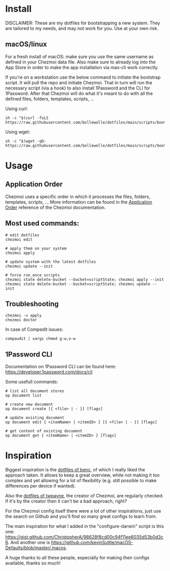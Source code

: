 # Install

DISCLAIMER: These are my dotfiles for bootstrapping a new system. They are tailored to my needs, and may not work for you. Use at your own risk.

## macOS/linux

For a fresh install of macOS: make sure you use the same username as defined in your Chezmoi data file. Also make sure to already log into the App Store in order to make the app installation via mas-cli work correctly.

If you're on a workstation use the below command to initiate the bootstrap script. It will pull the repo and initiate Chezmoi. That in turn will run the necessary script (via a hook) to also install 1Password and the CLI for 1Password. After that Chezmoi will do what it's meant to do with all the defined files, folders, templates, scripts, ...

Using curl:

    sh -c "$(curl -fsLS https://raw.githubusercontent.com/bollewolle/dotfiles/main/scripts/bootstrap_dotfiles.sh)"

Using wget:

    sh -c "$(wget -qO- https://raw.githubusercontent.com/bollewolle/dotfiles/main/scripts/bootstrap_dotfiles.sh)"

# Usage

## Application Order

Chezmoi uses a specific order in which it processes the files, folders, templates, scripts, ... More information can be found
in the [Application Order](https://www.chezmoi.io/reference/application-order/) reference of the Chezmoi documentation.

## Most used commands:

    # edit dotfiles
    chezmoi edit

    # apply them on your system
    chezmoi apply

    # update system with the latest dotfiles
    chezmoi update --init

    # force run_once scripts
    chezmoi state delete-bucket --bucket=scriptState; chezmoi apply --init
    chezmoi state delete-bucket --bucket=scriptState; chezmoi update --init

## Troubleshooting

    chezmoi -v apply
    chezmoi doctor

In case of Compedit issues:

    compaudit | xargs chmod g-w,o-w

## 1Password CLI

Documentation on 1Password CLI can be found here: https://developer.1password.com/docs/cli

Some usefull commands:

    # list all document stores
    op document list

    # create new document
    op document create [{ <file> | - }] [flags]

    # update existing document
    op document edit { <itemName> | <itemID> } [{ <file> | - }] [flags]

    # get content of existing document
    op document get { <itemName> | <itemID> } [flags]

# Inspiration

Biggest inspiration is the [dotfiles of benc](https://github.com/benc/dotfiles), of which I really liked the approach taken. It allows to keep a great overview, while not making it too complex and yet allowing for a lot of flexibility (e.g. still possible to make differences per device if wanted).

Also the [dotfiles of twpayne](https://github.com/twpayne/dotfiles), the creator of Chezmoi, are regularly checked. If it's by the creator then it can't be a bad approach, right?

For the Chezmoi config itself there were a lot of other inspirations, just use the search on Github and you'll find so many great configs to learn from.

The main inspiration for what I added in the "configure-darwin" script is this one: https://gist.github.com/ChristopherA/98628f8cd00c94f11ee6035d53b0d3c6. And another one is https://github.com/kevinSuttle/macOS-Defaults/blob/master/.macos.

A huge thanks to all these people, especially for making their configs available, thanks so much!
